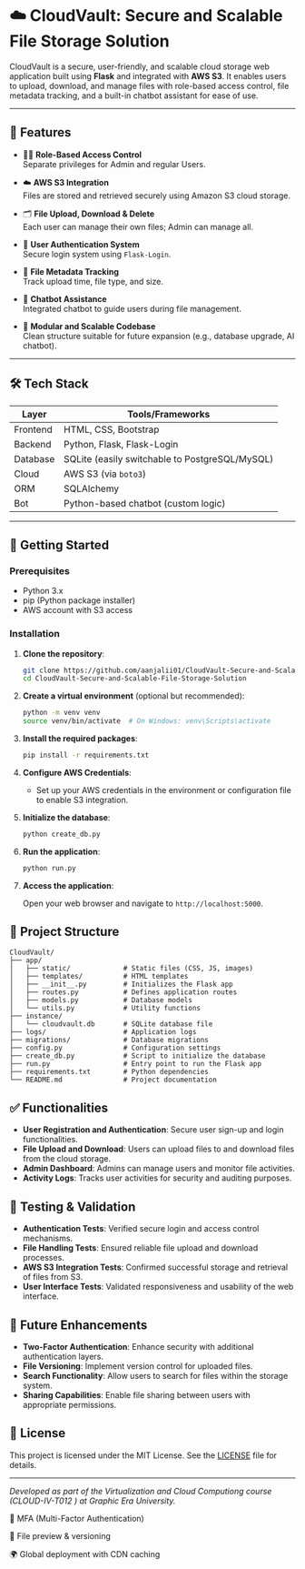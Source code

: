 # ☁️ CloudVault: Secure and Scalable File Storage Solution

CloudVault is a secure, user-friendly, and scalable cloud storage web application built using **Flask** and integrated with **AWS S3**. It enables users to upload, download, and manage files with role-based access control, file metadata tracking, and a built-in chatbot assistant for ease of use.

---

## 🔐 Features

- 🧑‍💼 **Role-Based Access Control**  
  Separate privileges for Admin and regular Users.

- ☁️ **AWS S3 Integration**  
  Files are stored and retrieved securely using Amazon S3 cloud storage.

- 🗂️ **File Upload, Download & Delete**  
  Each user can manage their own files; Admin can manage all.

- 🔐 **User Authentication System**  
  Secure login system using `Flask-Login`.

- 🧾 **File Metadata Tracking**  
  Track upload time, file type, and size.

- 🤖 **Chatbot Assistance**  
  Integrated chatbot to guide users during file management.

- 🧩 **Modular and Scalable Codebase**  
  Clean structure suitable for future expansion (e.g., database upgrade, AI chatbot).

---

## 🛠️ Tech Stack

| Layer      | Tools/Frameworks |
|------------|------------------|
| Frontend   | HTML, CSS, Bootstrap |
| Backend    | Python, Flask, Flask-Login |
| Database   | SQLite (easily switchable to PostgreSQL/MySQL) |
| Cloud      | AWS S3 (via `boto3`) |
| ORM        | SQLAlchemy |
| Bot        | Python-based chatbot (custom logic) |

---

## 🚀 Getting Started

### Prerequisites

- Python 3.x
- pip (Python package installer)
- AWS account with S3 access

### Installation

1. **Clone the repository**:

   ```bash
   git clone https://github.com/aanjalii01/CloudVault-Secure-and-Scalable-File-Storage-Solution.git
   cd CloudVault-Secure-and-Scalable-File-Storage-Solution
   ```

2. **Create a virtual environment** (optional but recommended):

   ```bash
   python -m venv venv
   source venv/bin/activate  # On Windows: venv\Scripts\activate
   ```

3. **Install the required packages**:

   ```bash
   pip install -r requirements.txt
   ```

4. **Configure AWS Credentials**:

   - Set up your AWS credentials in the environment or configuration file to enable S3 integration.

5. **Initialize the database**:

   ```bash
   python create_db.py
   ```

6. **Run the application**:

   ```bash
   python run.py
   ```

7. **Access the application**:

   Open your web browser and navigate to `http://localhost:5000`.

## 📂 Project Structure

```
CloudVault/
├── app/
│   ├── static/             # Static files (CSS, JS, images)
│   ├── templates/          # HTML templates
│   ├── __init__.py         # Initializes the Flask app
│   ├── routes.py           # Defines application routes
│   ├── models.py           # Database models
│   └── utils.py            # Utility functions
├── instance/
│   └── cloudvault.db       # SQLite database file
├── logs/                   # Application logs
├── migrations/             # Database migrations
├── config.py               # Configuration settings
├── create_db.py            # Script to initialize the database
├── run.py                  # Entry point to run the Flask app
├── requirements.txt        # Python dependencies
└── README.md               # Project documentation
```

## ✅ Functionalities

- **User Registration and Authentication**: Secure user sign-up and login functionalities.
- **File Upload and Download**: Users can upload files to and download files from the cloud storage.
- **Admin Dashboard**: Admins can manage users and monitor file activities.
- **Activity Logs**: Tracks user activities for security and auditing purposes.

## 🧪 Testing & Validation

- **Authentication Tests**: Verified secure login and access control mechanisms.
- **File Handling Tests**: Ensured reliable file upload and download processes.
- **AWS S3 Integration Tests**: Confirmed successful storage and retrieval of files from S3.
- **User Interface Tests**: Validated responsiveness and usability of the web interface.

## 🔮 Future Enhancements

- **Two-Factor Authentication**: Enhance security with additional authentication layers.
- **File Versioning**: Implement version control for uploaded files.
- **Search Functionality**: Allow users to search for files within the storage system.
- **Sharing Capabilities**: Enable file sharing between users with appropriate permissions.

## 📄 License

This project is licensed under the MIT License. See the [LICENSE](LICENSE) file for details.

---

*Developed as part of the Virtualization and Cloud Computiong course (CLOUD-IV-T012 ) at Graphic Era University.*


🔐 MFA (Multi-Factor Authentication)

💾 File preview & versioning

🌍 Global deployment with CDN caching
